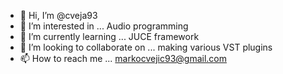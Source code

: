 - 👋 Hi, I’m @cveja93
- 👀 I’m interested in ... Audio programming
- 🌱 I’m currently learning ... JUCE framework
- 💞️ I’m looking to collaborate on ... making various VST plugins
- 📫 How to reach me ... markocvejic93@gmail.com

<!---
cveja93/cveja93 is a ✨ special ✨ repository because its `README.md` (this file) appears on your GitHub profile.
You can click the Preview link to take a look at your changes.
--->
